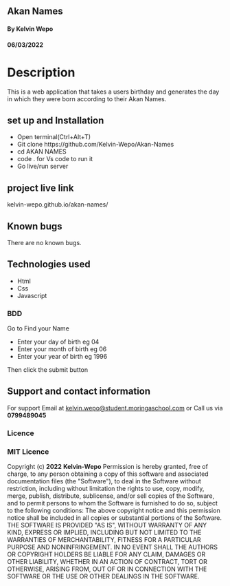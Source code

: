 ##  Akan Names
#### By **Kelvin Wepo**
#### 06/03/2022

# Description
This is a web application that takes a users birthday and generates the day in which they were born according to their Akan Names.
## set up and Installation
<ul>
<li>Open terminal(Ctrl+Alt+T)</li>
<li>Git clone https://github.com/Kelvin-Wepo/Akan-Names</li>
<li> cd AKAN NAMES</li>
<li> code . for Vs code to run it </li>
<li>Go live/run server</li>
 </ul>

## project live link
<a>kelvin-wepo.github.io/akan-names/ </a>

## Known bugs
There are no known bugs.

 ## Technologies used
 <ul>
 <li> Html</li>
 <li>  Css</li>
 <li>Javascript</li>
 </ul>

### BDD
Go to Find your Name
<ul>
<li>Enter your day of birth eg 04</li>
<li> Enter your month of birth eg 06 </li>
<li>Enter your year of birth eg 1996</li>
</ul>
Then click the submit button

## Support and contact information

For support Email at kelvin.wepo@student.moringaschool.com
or Call us via **0799489045**

### Licence
### MIT Licence
Copyright (c) **2022** **Kelvin-Wepo**
Permission is hereby granted, free of charge, to any person obtaining a copy of this software and associated documentation files (the "Software"), to deal in the Software without restriction, including without limitation the rights to use, copy, modify, merge, publish, distribute, sublicense, and/or sell copies of the Software, and to permit persons to whom the Software is furnished to do so, subject to the following conditions:
The above copyright notice and this permission notice shall be included in all copies or substantial portions of the Software.
THE SOFTWARE IS PROVIDED "AS IS", WITHOUT WARRANTY OF ANY KIND, EXPRESS OR IMPLIED, INCLUDING BUT NOT LIMITED TO THE WARRANTIES OF MERCHANTABILITY, FITNESS FOR A PARTICULAR PURPOSE AND NONINFRINGEMENT. IN NO EVENT SHALL THE AUTHORS OR COPYRIGHT HOLDERS BE LIABLE FOR ANY CLAIM, DAMAGES OR OTHER LIABILITY, WHETHER IN AN ACTION OF CONTRACT, TORT OR OTHERWISE, ARISING FROM, OUT OF OR IN CONNECTION WITH THE SOFTWARE OR THE USE OR OTHER DEALINGS IN THE SOFTWARE.
